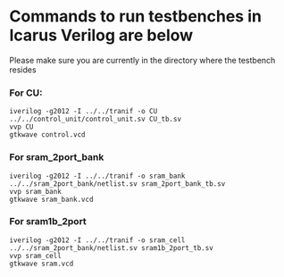 # Commands to run testbenches in Icarus Verilog are below
Please make sure you are currently in the directory where the testbench resides

### For CU:
```
iverilog -g2012 -I ../../tranif -o CU ../../control_unit/control_unit.sv CU_tb.sv
vvp CU
gtkwave control.vcd
```

### For sram_2port_bank
```
iverilog -g2012 -I ../../tranif -o sram_bank ../../sram_2port_bank/netlist.sv sram_2port_bank_tb.sv
vvp sram_bank
gtkwave sram_bank.vcd
```

### For sram1b_2port
```
iverilog -g2012 -I ../../tranif -o sram_cell ../../sram_2port_bank/netlist.sv sram1b_2port_tb.sv
vvp sram_cell
gtkwave sram.vcd
```